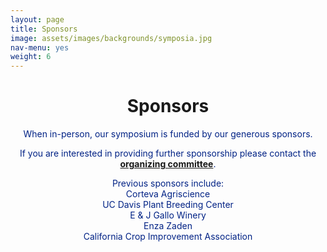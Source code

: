 ```yaml
---
layout: page
title: Sponsors
image: assets/images/backgrounds/symposia.jpg
nav-menu: yes
weight: 6
---
```


<!-- Main -->
<div id="main" class="alt">

<!-- One -->

<div class="inner">
<center>

<h1>Sponsors</h1>

</center>

<!-- Content -->
<!-- Table -->

<center>
<p style="color:#002285;">When in-person, our symposium is funded by our generous sponsors.</p>
</center>

<center>
<p style="color:#002285;">If you are interested in providing further sponsorship please contact the <b><a href="http://plantsciencesymposium.ucdavis.edu/organizers.html"> organizing committee</a></b>.</p>
</center>

<center>
<p style="color:#002285;"> Previous sponsors include: <br> 
 Corteva Agriscience <br>
 UC Davis Plant Breeding Center <br>
 E & J Gallo Winery <br>
 Enza Zaden <br>
 California Crop Improvement Association
 </p>
</center>

<!-- <center>
<p style="color:#002285;"><b>Silver</b> sponsors are those that have donated $500 and will receive recognition on signage at our event, as well as on the website and on the printed program. All sponsors will be acknowledged during the opening session as a key supporter.</p>
</center> -->

<!-- <center>
<p style="color:#002285;"><b>Gold</b> sponsors are those that have donated $1,000 and will receive all supporter perks as well as a booth in the reception area of the conference center to interface with the guests of the symposium.</p>
</center> -->

<!-- <center>
<p style="color:#002285;"><b>Platinum</b> sponsors are those that have donated $2,500 and will receive all perks listed above, as well as a guaranteed spot on our advertising material, such as flyers which go out to Universities across the country. </p>
</center> -->


<!-- <h6>
<div class="table-wrapper">
<table>
<thead>
<tr>
<th>&nbsp;</th>
<th>&nbsp;</th>
</tr>
</thead> -->

<!-- <tbody> -->

<!-- <tr>
<td><b>Sponsor</b></td><td><b>Level</b></td>
</tr> --> 

<!-- <tr>
<td>Corteva Agriscience</td><td>Platinum</td>
</tr> -->

<!-- <tr>
<td>UC Davis Plant Breeding Center</td><td>Platinum</td>
</tr> -->


<!-- <tr>
<td>E & J Gallo Winery</td><td>Gold</td>
</tr> -->

<!-- <tr>
<td>Enza Zaden</td><td>Gold</td>
</tr> -->

<!-- <tr>
<td>California Crop Improvement Association</td><td>Silver</td>
</tr> -->

<!-- </tbody>
</table> -->

<!-- </div>
</h6>
</div> -->
